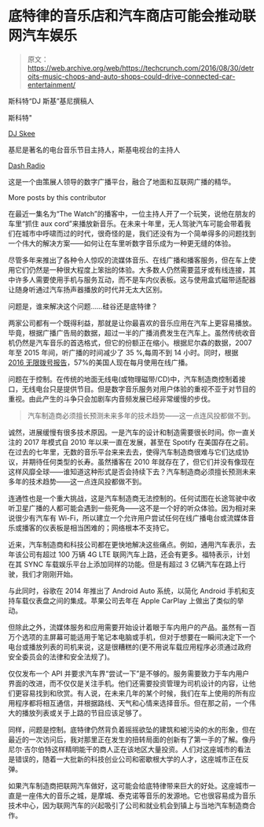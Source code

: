 # 底特律的音乐店和汽车商店可能会推动联网汽车娱乐

> 原文：<https://web.archive.org/web/https://techcrunch.com/2016/08/30/detroits-music-chops-and-auto-shops-could-drive-connected-car-entertainment/>

斯科特“DJ 斯基”基尼撰稿人

斯科特"

[DJ Skee](https://web.archive.org/web/20230316050903/http://djskee.com/)

基尼是著名的电台音乐节目主持人，斯基电视台的主持人

[Dash Radio](https://web.archive.org/web/20230316050903/http://dashradio.com/)

这是一个由策展人领导的数字广播平台，融合了地面和互联网广播的精华。

More posts by this contributor

在最近一集名为“The Watch”的播客中，一位主持人开了一个玩笑，说他在朋友的车里“抓住 aux cord”来播放新音乐。在未来十年里，无人驾驶汽车可能会带着我们在城市中呼啸而过的时代，很奇怪的是，我们还没有为一个简单得多的问题找到一个伟大的解决方案——如何让在车里听数字音乐成为一种更无缝的体验。

尽管多年来推出了各种令人惊叹的流媒体音乐、在线广播和播客服务，但在车上使用它们仍然是一种很大程度上笨拙的体验。大多数人仍然需要蓝牙或有线连接，其中许多人需要使用手机与服务互动，而不是车内仪表板。这与使用盒式磁带适配器让随身听通过汽车扬声器播放的时代并无太大区别。

问题是，谁来解决这个问题……硅谷还是底特律？

两家公司都有一个既得利益，那就是让你最喜欢的音乐应用在汽车上更容易播放。毕竟，根据广播广告局的数据，超过一半的广播消费发生在汽车上。虽然传统收音机仍然是汽车音乐的首选格式，但它的份额正在缩小。根据尼尔森的数据，2007 年至 2015 年间，听广播的时间减少了 35 %,每周不到 14 小时。同时，根据 [2016 无限拨号报告](https://web.archive.org/web/20230316050903/http://www.edisonresearch.com/the-infinite-dial-2016/)，57%的美国人现在每月使用在线广播。

问题在于控制。在传统的地面无线电(或物理磁带/CD)中，汽车制造商控制着接口，无线电台只是提供节目。但是数字音乐服务对用户体验的重视不亚于对节目的重视。由此产生的斗争只会加剧车内音频发展已经非常缓慢的步伐。

> 汽车制造商必须擅长预测未来多年的技术趋势——这一点连风投都做不到。

诚然，进展缓慢有很多技术原因。一是汽车的设计和制造需要很长时间。你一直关注的 2017 年模式自 2010 年以来一直在发展，甚至在 Spotify 在美国存在之前。在过去的七年里，无数的音乐平台来来去去，使得汽车制造商很难与它们达成协议，并期待任何类型的长寿。虽然播客在 2010 年就存在了，但它们并没有像现在这样风靡全球——谁知道这种形式是否会持续下去？汽车制造商必须擅长预测未来多年的技术趋势——这一点连风投都做不到。

连通性也是一个重大挑战，这是汽车制造商无法控制的。任何试图在长途驾驶中收听卫星广播的人都可能会遇到一些死角——这不是一个好的听众体验。因为相对来说很少有汽车有 Wi-Fi，所以建立一个允许用户尝试任何在线广播电台或流媒体音乐或播客的仪表板是相当困难的；网络根本不支持它。

近来，汽车制造商和科技公司都在更快地解决这些痛点。例如，通用汽车表示，去年该公司有超过 100 万辆 4G LTE 联网汽车上路，还会有更多。福特表示，计划在其 SYNC 车载娱乐平台上添加同样的功能。但是有超过 3 亿辆汽车在路上行驶，我们才刚刚开始。

与此同时，谷歌在 2014 年推出了 Android Auto 系统，以简化 Android 手机和支持车载仪表盘之间的集成。苹果公司去年在 Apple CarPlay 上做出了类似的举动。

但除此之外，流媒体服务和应用需要开始设计着眼于车内用户的产品。虽然有一百万个选项的主屏幕可能适用于笔记本电脑或手机，但对于想要在一瞬间决定下一个电台或播放列表的司机来说，这是很糟糕的(更不用说车载应用程序必须通过政府安全委员会的法律和安全法规了)。

仅仅发布一个 API 并要求汽车界“尝试一下”是不够的。服务需要致力于车内用户界面的改进，而不仅仅是关注手机。他们还需要投资管理为司机设计的内容，让他们更容易找到和欣赏。有人说，在未来几年的某个时候，我们在车上使用的所有应用程序都将相互通信，并根据路线、天气和心情来选择音乐。但在那之前，一个伟大的播放列表或关于上路的节目应该足够了。

同样，问题是控制。底特律仍然背负着摇摇欲坠的建筑和被污染的水的形象，但在最近的一次访问后，我对那里正在发生的扭转局面的创新有了第一手的了解。像丹尼尔·吉尔伯特这样精明能干的商人正在该地区大量投资。人们对这座城市的看法是错误的，随着一大批新的科技创业公司和密歇根大学的人才，这座城市正在反弹。

如果汽车制造商把联网汽车做好，这可能会给底特律带来巨大的好处。这座城市一直是一座伟大的音乐之城，是摩城、泰克诺等音乐的发源地。它也很容易成为音乐技术中心，因为联网汽车的兴起吸引了公司和就业机会到镇上与当地汽车制造商合作。